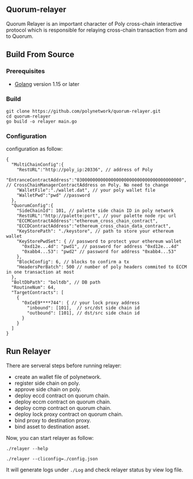 ## Quorum-relayer

Quorum Relayer is an important character of Poly cross-chain interactive protocol which is responsible for relaying cross-chain transaction from and to Quorum.

## Build From Source

### Prerequisites

- [Golang](https://golang.org/doc/install) version 1.15 or later

### Build

```shell
git clone https://github.com/polynetwork/quorum-relayer.git
cd quorum-relayer
go build -o relayer main.go
```

### Configuration
configuration as follow:
```
{
  "MultiChainConfig":{
    "RestURL":"http://poly_ip:20336", // address of Poly
    "EntranceContractAddress":"0300000000000000000000000000000000000000", // CrossChainManagerContractAddress on Poly. No need to change
    "WalletFile":"./wallet.dat", // your poly wallet file
    "WalletPwd":"pwd" //password
  },
  "QuorumConfig":{
    "SideChainId": 101, // palette side chain ID in poly network
    "RestURL":"http://palette:port", // your palette node rpc url 
    "ECCMContractAddress":"ethereum_cross_chain_contract", 
    "ECCDContractAddress":"ethereum_cross_chain_data_contract",
    "KeyStorePath": "./keystore", // path to store your ethereum wallet
    "KeyStorePwdSet": { // password to protect your ethereum wallet
      "0xd12e...4d": "pwd1", // password for address "0xd12e...4d"
      "0xabb4...53": "pwd2" // password for address "0xabb4...53"
    },
    "BlockConfig": 6, // blocks to confirm a tx
    "HeadersPerBatch": 500 // number of poly headers commited to ECCM in one transaction at most
  },
  "BoltDbPath": "boltdb", // DB path
  "RoutineNum": 64,
  "TargetContracts": [
    {
      "0xCeE9****744": { // your lock proxy address
        "inbound": [101],  // src/dst side chain id 
        "outbound": [101], // dst/src side chain id
      }
    }
  ]
}
```

## Run Relayer

There are serveral steps before running relayer:
* create an wallet file of polynetwork.
* register side chain on poly.
* approve side chain on poly.
* deploy eccd contract on quorum chain.
* deploy eccm contract on quorum chain.
* deploy ccmp contract on quorum chain.
* deploy lock proxy contract on quorum chain.
* bind proxy to destination proxy.
* bind asset to destination asset.

Now, you can start relayer as follow: 

```shell
./relayer --help

./relayer --cliconfig=./config.json 
```

It will generate logs under `./Log` and check relayer status by view log file.

